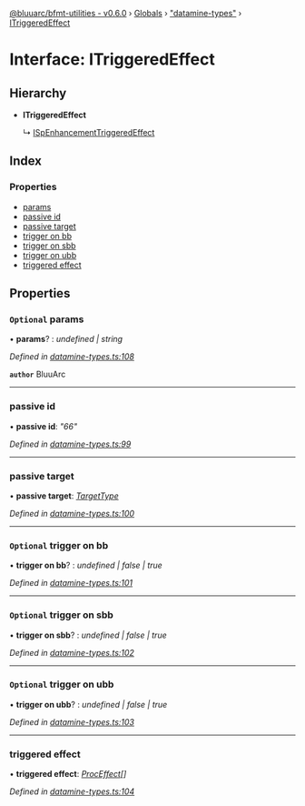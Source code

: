 [@bluuarc/bfmt-utilities - v0.6.0](../README.md) › [Globals](../globals.md) › ["datamine-types"](../modules/_datamine_types_.md) › [ITriggeredEffect](_datamine_types_.itriggeredeffect.md)

# Interface: ITriggeredEffect

## Hierarchy

* **ITriggeredEffect**

  ↳ [ISpEnhancementTriggeredEffect](_datamine_types_.ispenhancementtriggeredeffect.md)

## Index

### Properties

* [params](_datamine_types_.itriggeredeffect.md#optional-params)
* [passive id](_datamine_types_.itriggeredeffect.md#passive-id)
* [passive target](_datamine_types_.itriggeredeffect.md#passive-target)
* [trigger on bb](_datamine_types_.itriggeredeffect.md#optional-trigger-on-bb)
* [trigger on sbb](_datamine_types_.itriggeredeffect.md#optional-trigger-on-sbb)
* [trigger on ubb](_datamine_types_.itriggeredeffect.md#optional-trigger-on-ubb)
* [triggered effect](_datamine_types_.itriggeredeffect.md#triggered-effect)

## Properties

### `Optional` params

• **params**? : *undefined | string*

*Defined in [datamine-types.ts:108](https://github.com/BluuArc/bfmt-utilities/blob/master/src/datamine-types.ts#L108)*

**`author`** BluuArc

___

###  passive id

• **passive id**: *"66"*

*Defined in [datamine-types.ts:99](https://github.com/BluuArc/bfmt-utilities/blob/master/src/datamine-types.ts#L99)*

___

###  passive target

• **passive target**: *[TargetType](../enums/_datamine_types_.targettype.md)*

*Defined in [datamine-types.ts:100](https://github.com/BluuArc/bfmt-utilities/blob/master/src/datamine-types.ts#L100)*

___

### `Optional` trigger on bb

• **trigger on bb**? : *undefined | false | true*

*Defined in [datamine-types.ts:101](https://github.com/BluuArc/bfmt-utilities/blob/master/src/datamine-types.ts#L101)*

___

### `Optional` trigger on sbb

• **trigger on sbb**? : *undefined | false | true*

*Defined in [datamine-types.ts:102](https://github.com/BluuArc/bfmt-utilities/blob/master/src/datamine-types.ts#L102)*

___

### `Optional` trigger on ubb

• **trigger on ubb**? : *undefined | false | true*

*Defined in [datamine-types.ts:103](https://github.com/BluuArc/bfmt-utilities/blob/master/src/datamine-types.ts#L103)*

___

###  triggered effect

• **triggered effect**: *[ProcEffect](../modules/_datamine_types_.md#proceffect)[]*

*Defined in [datamine-types.ts:104](https://github.com/BluuArc/bfmt-utilities/blob/master/src/datamine-types.ts#L104)*
